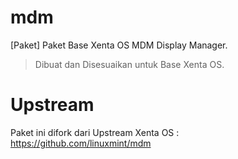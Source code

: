 # mdm
[Paket] Paket Base Xenta OS MDM Display Manager.  
> Dibuat dan Disesuaikan untuk Base Xenta OS.  

# Upstream
Paket ini difork dari Upstream Xenta OS :  
https://github.com/linuxmint/mdm
